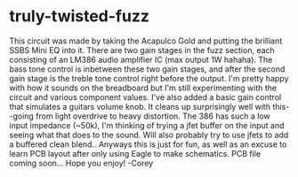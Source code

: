 # truly-twisted-fuzz
This circuit was made by taking the Acapulco Gold and putting the brilliant SSBS Mini EQ into it. There are two gain stages in the fuzz section, each consisting of an LM386 audio amplifier IC (max output 1W hahaha). The bass tone control is inbetween these two gain stages, and after the second gain stage is the treble tone control right before the output. I'm pretty happy with how it sounds on the breadboard but I'm still experimenting with the circuit and various component values. I've also added a basic gain control that simulates a guitars volume knob. It cleans up surprisingly well with this--going from light overdrive to heavy distortion. The 386 has such a low input impedance (~50k), I'm thinking of trying a jfet buffer on the input and seeing what that does to the sound. Will also probably try to use jfets to add a buffered clean blend.. Anyways this is just for fun, as well as an excuse to learn PCB layout after only using Eagle to make schematics. PCB file coming soon... Hope you enjoy!
-Corey

